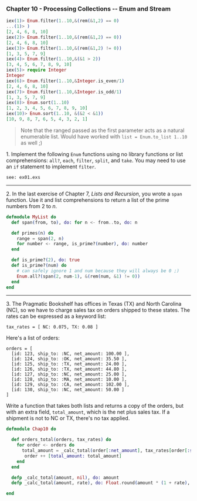 ### Chapter 10 - Processing Collections -- Enum and Stream

```elixir
iex(1)> Enum.filter(1..10,&(rem(&1,2) == 0)
...(1)> )
[2, 4, 6, 8, 10]
iex(2)> Enum.filter(1..10,&(rem(&1,2) == 0))
[2, 4, 6, 8, 10]
iex(3)> Enum.filter(1..10,&(rem(&1,2) != 0))
[1, 3, 5, 7, 9]
iex(4)> Enum.filter(1..10,&(&1 > 2))
[3, 4, 5, 6, 7, 8, 9, 10]
iex(5)> require Integer
Integer
iex(6)> Enum.filter(1..10,&Integer.is_even/1)
[2, 4, 6, 8, 10]
iex(7)> Enum.filter(1..10,&Integer.is_odd/1)
[1, 3, 5, 7, 9]
iex(8)> Enum.sort(1..10)
[1, 2, 3, 4, 5, 6, 7, 8, 9, 10]
iex(10)> Enum.sort(1..10, &(&2 < &1))
[10, 9, 8, 7, 6, 5, 4, 3, 2, 1]
```
> Note that the ranged passed as the first parameter acts as a natural enumerable list.  Would have worked with `list = Enum.to_list 1..10` as well ;)


1\. Implement the following `Enum` functions using no library functions or list comprehensions: `all?`, `each`, `filter`, `split`, and `take`.  You may need to use an `if` statement to implement `filter`.

```
see: ex01.exs
```

---
2\. In the last exercise of Chapter 7, _Lists and Recursion_, you wrote a `span` function.  Use it and list comprehensions to return a list of the prime numbers from 2 to _n_.

```elixir
defmodule MyList do
  def span(from, to), do: for n <- from..to, do: n

  def primes(n) do
    range = span(2, n)
    for number <- range, is_prime?(number), do: number
  end

  def is_prime?(2), do: true
  def is_prime?(num) do
    # can safely ignore 1 and num because they will always be 0 ;)
    Enum.all?(span(2, num-1), &(rem(num, &1) != 0))
  end
end
```

---
3\. The Pragmatic Bookshelf has offices in Texas (TX) and North Carolina (NC), so we have to charge sales tax on orders shipped to these states. The rates can be expressed as a keyword list:

`tax_rates = [ NC: 0.075, TX: 0.08 ]`

Here's a list of orders:

```
orders = [
  [id: 123, ship_to: :NC, net_amount: 100.00 ],
  [id: 124, ship_to: :OK, net_amount: 35.50 ],
  [id: 125, ship_to: :TX, net_amount: 24.00 ],
  [id: 126, ship_to: :TX, net_amount: 44.80 ],
  [id: 127, ship_to: :NC, net_amount: 25.00 ],
  [id: 128, ship_to: :MA, net_amount: 10.00 ],
  [id: 129, ship_to: :CA, net_amount: 102.00 ],
  [id: 130, ship_to: :NC, net_amount: 50.00 ]
]
```

Write a function that takes both lists and returns a copy of the orders, but with an extra field, `total_amount`, which is the net plus sales tax.  If a shipment is not to NC or TX, there's no tax applied.

```elixir
defmodule Chap10 do

  def orders_total(orders, tax_rates) do
    for order <- orders do
      total_amount = _calc_total(order[:net_amount], tax_rates[order[:ship_to]])
       order ++ [total_amount: total_amount]
    end
  end

  defp _calc_total(amount, nil), do: amount
  defp _calc_total(amount, rate), do: Float.round(amount * (1 + rate), 2)

end
```
